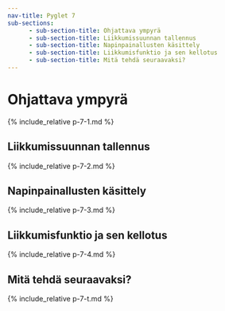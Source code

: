 ```yaml
---
nav-title: Pyglet 7
sub-sections:
      - sub-section-title: Ohjattava ympyrä
      - sub-section-title: Liikkumissuunnan tallennus
      - sub-section-title: Napinpainallusten käsittely
      - sub-section-title: Liikkumisfunktio ja sen kellotus
      - sub-section-title: Mitä tehdä seuraavaksi?
---
```


# Ohjattava ympyrä
{% include_relative p-7-1.md %}

## Liikkumissuunnan tallennus
{% include_relative p-7-2.md %}

## Napinpainallusten käsittely
{% include_relative p-7-3.md %}

## Liikkumisfunktio ja sen kellotus
{% include_relative p-7-4.md %}

## Mitä tehdä seuraavaksi?
{% include_relative p-7-t.md %}

